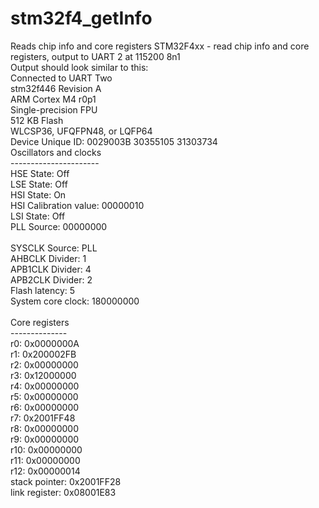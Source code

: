 # stm32f4_getInfo
Reads chip info and core registers
STM32F4xx - read chip info and core registers, output to UART 2 at 115200 8n1<br>
Output should look similar to this:<br>
Connected to UART Two<br>
stm32f446  Revision A<br>
ARM Cortex M4 r0p1<br>
Single-precision FPU<br>
512 KB Flash<br>
WLCSP36, UFQFPN48, or LQFP64<br>
Device Unique ID: 0029003B 30355105 31303734<br>
Oscillators and clocks<br>
----------------------<br>
            HSE State: Off<br>
            LSE State: Off<br>
            HSI State: On<br>
HSI Calibration value: 00000010<br>
            LSI State: Off<br>
           PLL Source: 00000000<br>
<br>
        SYSCLK Source: PLL<br>
       AHBCLK Divider: 1<br>
      APB1CLK Divider: 4<br>
      APB2CLK Divider: 2<br>
        Flash latency: 5<br>
    System core clock: 180000000<br>
<br>
Core registers<br>
--------------<br>
           r0: 0x0000000A<br>
           r1: 0x200002FB<br>
           r2: 0x00000000<br>
           r3: 0x12000000<br>
           r4: 0x00000000<br>
           r5: 0x00000000<br>
           r6: 0x00000000<br>
           r7: 0x2001FF48<br>
           r8: 0x00000000<br>
           r9: 0x00000000<br>
          r10: 0x00000000<br>
          r11: 0x00000000<br>
          r12: 0x00000014<br>
stack pointer: 0x2001FF28<br>
link register: 0x08001E83<br>
<br>
